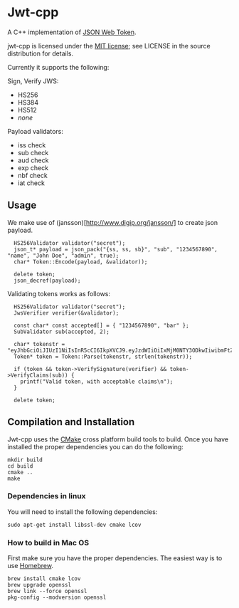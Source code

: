 Jwt-cpp
=======

A C++ implementation of [JSON Web Token](http://self-issued.info/docs/draft-ietf-oauth-json-web-token.html). 

jwt-cpp is licensed under the [MIT license](http://opensource.org/licenses/mit-license.php); see LICENSE in the source distribution for details.

Currently it supports the following:

Sign, Verify JWS:

- HS256
- HS384
- HS512
- *none*

Payload validators:

- iss check
- sub check
- aud check
- exp check
- nbf check
- iat check

## Usage

We make use of (jansson)[http://www.digip.org/jansson/] to create json payload.

```
  HS256Validator validator("secret");
  json_t* payload = json_pack("{ss, ss, sb}", "sub", "1234567890", "name", "John Doe", "admin", true);
  char* Token::Encode(payload, &validator));

  delete token;
  json_decref(payload);
```

Validating tokens works as follows:

```
  HS256Validator validator("secret");
  JwsVerifier verifier(&validator);

  const char* const accepted[] = { "1234567890", "bar" };
  SubValidator sub(accepted, 2);

  char* tokenstr = "eyJhbGciOiJIUzI1NiIsInR5cCI6IkpXVCJ9.eyJzdWIiOiIxMjM0NTY3ODkwIiwibmFtZSI6IkpvaG4gRG9lIiwiYWRtaW4iOnRydWV9.TJVA95OrM7E2cBab30RMHrHDcEfxjoYZgeFONFh7HgQ";
  Token* token = Token::Parse(tokenstr, strlen(tokenstr));

  if (token && token->VerifySignature(verifier) && token->VerifyClaims(sub)) {
    printf("Valid token, with acceptable claims\n");
  }

  delete token;
```


## Compilation and Installation

Jwt-cpp uses the [CMake](http://www.cmake.org/) cross platform build tools to build. Once you have installed the proper dependencies you can do the following:

```
mkdir build
cd build
cmake ..
make
```


### Dependencies in linux

You will need to install the following dependencies:
```
sudo apt-get install libssl-dev cmake lcov
```


### How to build in Mac OS

First make sure you have the proper dependencies. The easiest way is to use [Homebrew](http://brew.sh/).

```
brew install cmake lcov
brew upgrade openssl
brew link --force openssl
pkg-config --modversion openssl
```
